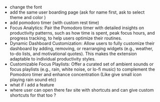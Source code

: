 - change the font 
- add the same user boarding page (ask for name first, ask to select theme and color )
- add pomodoro timer  (with custom rest time)
- Focus Analytics: Pair the Pomodoro timer with detailed insights on productivity patterns, such as how time is spent, peak focus hours, and progress tracking, to help users optimize their routines.
- Dynamic Dashboard Customization: Allow users to fully customize their dashboard by adding, removing, or rearranging widgets (e.g., weather, to-do lists, and motivational quotes). This makes the extension adaptable to individual productivity styles.
- Customizable Focus Playlists: Offer a curated set of ambient sounds or focus playlists (e.g., rain, white noise, or lo-fi music) to complement the Pomodoro timer and enhance concentration (Like give small icon playing rain sound etc)
- what if i add a feature 
- where user can open there fav site with shortcuts and can give custom shortcuts for that too ?